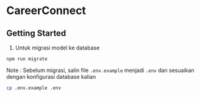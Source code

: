 # CareerConnect

## Getting Started
1. Untuk migrasi model ke database
```
npm run migrate
```
Note :
Sebelum migrasi, salin file `.env.example` menjadi `.env` dan sesuaikan dengan konfigurasi database kalian
```bash
cp .env.example .env
```

